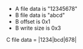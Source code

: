 * A file data is "12345678"
* B file data is "abcd"
* B offset is 0x1
* B write size is 0x3

C file data = |1234|bcd|678|

